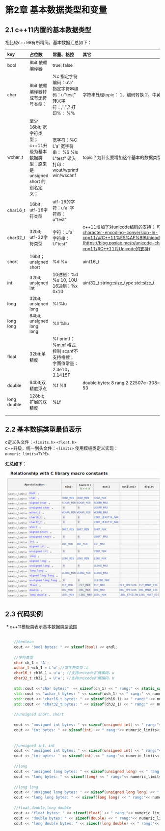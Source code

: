 # 第2章 基本数据类型和变量

## 2.1 c++11内置的基本数据类型

相比较c++98有所精简，基本数据汇总如下：

| key | 占位数 | 常量、格控 | 其它 |
| :--- | :--- | :--- | :--- |
| bool | 8bit  依赖编译器 | true; false |  |
| char | 8bit 依赖编译器转成有无符号类型； | %c                                            指定字符编码：u'a'                指定字符串编码：u''test"      转义字符：\,\',\",\?                打印%： %% | 字符串处理topic：                 1、编码转换                           2、中英文判定 |
| wchar\_t | 至少16bit; 宽字符类型；        c++11升级为基本数据类型；原来是unsigned short 的别名定义； | 宽字符：%C  L'a'                      宽字符串： %S %ls L"test"    读入打印：                             wout/wprintf                          win/wscanf | topic？为什么要增加这个基本的数据类型； |
| char16\_t | 16bit ;                                      utf-16字符类型 | utf-16的字符：u'a'                  字符串：u"test" |  |
| char32\_t | 32bit;                                       utf-32字符类型 | 字符：U'a'                                字符串： U"test" | c++11增加了对unicode编码的支持：                              可以参考：[https://blog.poxiao.me/p/unicode-character-encoding-conversion-in-cpp11/\#C++11%E5%AF%B9Unicode%E7%9A%84%E6%94%AF%E6%8C%81](https://blog.poxiao.me/p/unicode-character-encoding-conversion-in-cpp11/#C++11对Unicode的支持) |
| short | 16bit；                                  unsigned short | %d %u | uint16\_t |
| int | 32bit;                                     unsigned int | 10进制：%d %u  10, 10U       16进制：%x   0x10 | uint32\_t                                  string::size\_type                   std::size\_t |
| long | 32bit;                                      unsigned long | %l                                           %lu |  |
| long long | 64bit;                                     unsigned long long | %ll                                            %llu |  |
| float | 32bit:单精度 | %f                                           printf：%m.nf 格式控制        scanf不支持格控；              字面值常量：                         2.3e10，3.1415F |  |
| double | 64bit;双精度浮点 | %f                                           %lf | double bytes: 8                      rang:2.22507e-308~1.79769e+308                                  epsilon: 2.22045e-16           digits: 53 |
| long double | 128bit; 扩展的双精度 | %Lf |  |
|  |  |  |  |
|  |  |  |  |

## 2.2 基本数据类型最值表示

c定义头文件：`<limits.h>` `<float.h>`  
c++升级，统一到头文件：`<limits>`   使用模板类定义实现：`numeric_limits<TYPE>`

**汇总如下**：

![](/assets/2_2_1_pic1.png)

## 2.3 代码实例


 * c++11模板类表示基本数据类型范围


```c++

    //boolean
    cout << "bool bytes: " << sizeof(bool) << endl;

    //字符类型
    char ch_1 = 'A';
    wchar_t wch_1 = L'w';//宽字符类型：L
    char16_t ch16_1 = u'w'; //支持unicode扩展编码，u
    char32_t ch32_1 = U'w'; //支持unicode扩展编码，U

    std::cout <<"char bytes:"  << sizeof(ch_1) << " rang:" << static_cast<int>(numeric_limits<char>::min()) << "~" << static_cast<int>(numeric_limits<char>::max()) << endl;
    std::cout << "wchar_t bytes: " << sizeof(wch_1) << " rang:" << numeric_limits<wchar_t>::min() << "~" << numeric_limits<wchar_t>::max() << endl;
    std::cout << "char16_t bytes: " << sizeof(ch16_1) << " rang:" << numeric_limits<char16_t>::min() << "~" << numeric_limits<char16_t>::max() << endl;
    std::cout << "char32_t bytes: " << sizeof(ch32_1) << " rang:" << numeric_limits<char32_t>::min() << "~" << numeric_limits<char32_t>::max() << endl;

    //unsigned short、short

    cout << "unsigned int bytes: " << sizeof(unsigned int) << " rang:"<< numeric_limits<unsigned int>::min() << "~" << numeric_limits<unsigned int>::max() << endl;
    cout << "int bytes: " << sizeof(int) << " rang:"<< numeric_limits<int>::min() << "~" << numeric_limits<int>::max() << endl;


    //unsigned int、int
    cout << "unsigned int bytes: " << sizeof(unsigned int) << " rang:"<< numeric_limits<unsigned int>::min() << "~" << numeric_limits<unsigned int>::max() << endl;
    cout << "int bytes: " << sizeof(int) << " rang:"<< numeric_limits<int>::min() << "~" << numeric_limits<int>::max() << endl;

    //long
    cout << "unsigned long bytes: " << sizeof(unsigned long) << " rang:"<< numeric_limits<unsigned long>::min() << "~" << numeric_limits<unsigned long>::max() << endl;
    cout << "long bytes: " << sizeof(long) << " rang:"<< numeric_limits<long>::min() << "~" << numeric_limits<long>::max() << endl;

    //long long
    cout << "unsigned long bytes: " << sizeof(unsigned long long) << " rang:"<< numeric_limits<unsigned long long>::min() << "~" << numeric_limits<unsigned long long>::max() << endl;
    cout << "long long bytes: " << sizeof(long long) << " rang:"<< numeric_limits<long long >::min() << "~" << numeric_limits<long long>::max() << endl;

    //float,double,long double
    cout << "float bytes: " << sizeof(float) << " rang:"<< numeric_limits<float>::min() << "~" << numeric_limits<float>::max() << " epsilon: " << numeric_limits<float>::epsilon()<< " digits: " <<numeric_limits<float>::digits << endl;
    cout << "double bytes: " << sizeof(double) << " rang:"<< numeric_limits<double>::min() << "~" << numeric_limits<double>::max() << " epsilon: " << numeric_limits<double>::epsilon()<< " digits: " <<numeric_limits<double>::digits << endl;
    cout << "long double bytes: " << sizeof(long double) << " rang:"<< numeric_limits<long double>::min() << "~" << numeric_limits<long double>::max() << " epsilon: " << numeric_limits<long double>::epsilon()<< " digits: " <<numeric_limits<long double>::digits << endl;






```